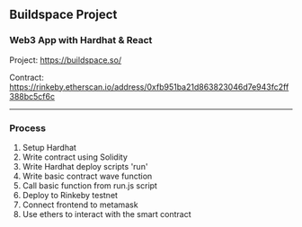## Buildspace Project

### Web3 App with Hardhat & React

Project: https://buildspace.so/

Contract: https://rinkeby.etherscan.io/address/0xfb951ba21d863823046d7e943fc2ff388bc5cf6c

---

### Process

1. Setup Hardhat
2. Write contract using Solidity
3. Write Hardhat deploy scripts 'run'
4. Write basic contract wave function
5. Call basic function from run.js script
6. Deploy to Rinkeby testnet
7. Connect frontend to metamask
8. Use ethers to interact with the smart contract
